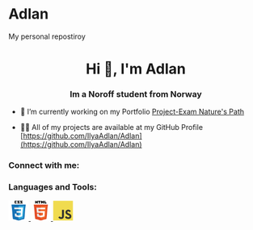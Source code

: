 # Adlan
My personal repostiroy

<h1 align="center">Hi 👋, I'm Adlan</h1>
<h3 align="center">Im a Noroff student from Norway</h3>

- 🔭 I’m currently working on my Portfolio [Project-Exam Nature's Path](https://github.com/IlyaAdlan/project-exam-1-Adlan-Ilyasov)

- 👨‍💻 All of my projects are available at my GitHub Profile [https://github.com/IlyaAdlan/Adlan](https://github.com/IlyaAdlan/Adlan)

<h3 align="left">Connect with me:</h3>
<p align="left">
</p>

<h3 align="left">Languages and Tools:</h3>
<p align="left"> <a href="https://www.w3schools.com/css/" target="_blank" rel="noreferrer"> <img src="https://raw.githubusercontent.com/devicons/devicon/master/icons/css3/css3-original-wordmark.svg" alt="css3" width="40" height="40"/> </a> <a href="https://www.w3.org/html/" target="_blank" rel="noreferrer"> <img src="https://raw.githubusercontent.com/devicons/devicon/master/icons/html5/html5-original-wordmark.svg" alt="html5" width="40" height="40"/> </a> <a href="https://developer.mozilla.org/en-US/docs/Web/JavaScript" target="_blank" rel="noreferrer"> <img src="https://raw.githubusercontent.com/devicons/devicon/master/icons/javascript/javascript-original.svg" alt="javascript" width="40" height="40"/> </a> </p>
